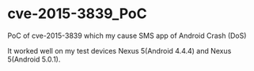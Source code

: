 # cve-2015-3839_PoC
PoC of cve-2015-3839 which my cause SMS app of Android Crash (DoS)

It worked well on my test devices Nexus 5(Android 4.4.4) and Nexus 5(Android 5.0.1).
